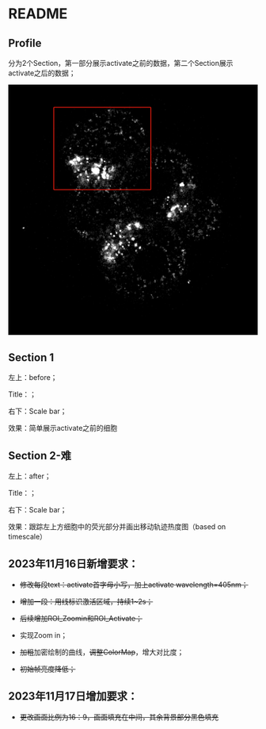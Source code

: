 # README

## Profile

分为2个Section，第一部分展示activate之前的数据，第二个Section展示activate之后的数据；

<img src=".\resource\target.png" style="zoom:50%;" />

## Section 1

左上：before；

Title：；

右下：Scale bar；

效果：简单展示activate之前的细胞

## Section 2-难

左上：after；

Title：；

右下：Scale bar；

效果：跟踪左上方细胞中的荧光部分并画出移动轨迹热度图（based on timescale）



## 2023年11月16日新增要求：

- ~~修改每段text：activate首字母小写，加上activate wavelength=405nm；~~

- ~~增加一段：用线标识激活区域，持续1~2s；~~

- ~~后续增加ROI_Zoomin和ROI_Activate；~~

- 实现Zoom in；

- ~~加粗~~加密绘制的曲线，~~调整ColorMap~~，增大对比度；

- ~~初始帧亮度降低；~~

## 2023年11月17日增加要求：

- ~~更改画面比例为16：9，画面填充在中间，其余背景部分黑色填充~~
